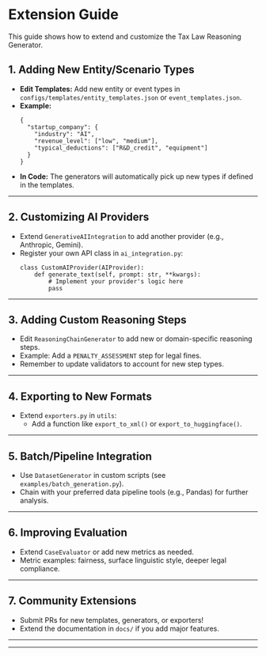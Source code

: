 # Extension Guide

This guide shows how to extend and customize the Tax Law Reasoning Generator.

## 1. Adding New Entity/Scenario Types

- **Edit Templates:** Add new entity or event types in `configs/templates/entity_templates.json` or `event_templates.json`.
- **Example:**
    ```
    {
      "startup_company": {
        "industry": "AI",
        "revenue_level": ["low", "medium"],
        "typical_deductions": ["R&D_credit", "equipment"]
      }
    }
    ```
- **In Code:** The generators will automatically pick up new types if defined in the templates.

---

## 2. Customizing AI Providers

- Extend `GenerativeAIIntegration` to add another provider (e.g., Anthropic, Gemini).
- Register your own API class in `ai_integration.py`:
    ```
    class CustomAIProvider(AIProvider):
        def generate_text(self, prompt: str, **kwargs):
            # Implement your provider's logic here
            pass
    ```

---

## 3. Adding Custom Reasoning Steps

- Edit `ReasoningChainGenerator` to add new or domain-specific reasoning steps.
- Example: Add a `PENALTY_ASSESSMENT` step for legal fines.
- Remember to update validators to account for new step types.

---

## 4. Exporting to New Formats

- Extend `exporters.py` in `utils`:
    - Add a function like `export_to_xml()` or `export_to_huggingface()`.

---

## 5. Batch/Pipeline Integration

- Use `DatasetGenerator` in custom scripts (see `examples/batch_generation.py`).
- Chain with your preferred data pipeline tools (e.g., Pandas) for further analysis.

---

## 6. Improving Evaluation

- Extend `CaseEvaluator` or add new metrics as needed.
- Metric examples: fairness, surface linguistic style, deeper legal compliance.

---

## 7. Community Extensions

- Submit PRs for new templates, generators, or exporters!
- Extend the documentation in `docs/` if you add major features.

---



---

